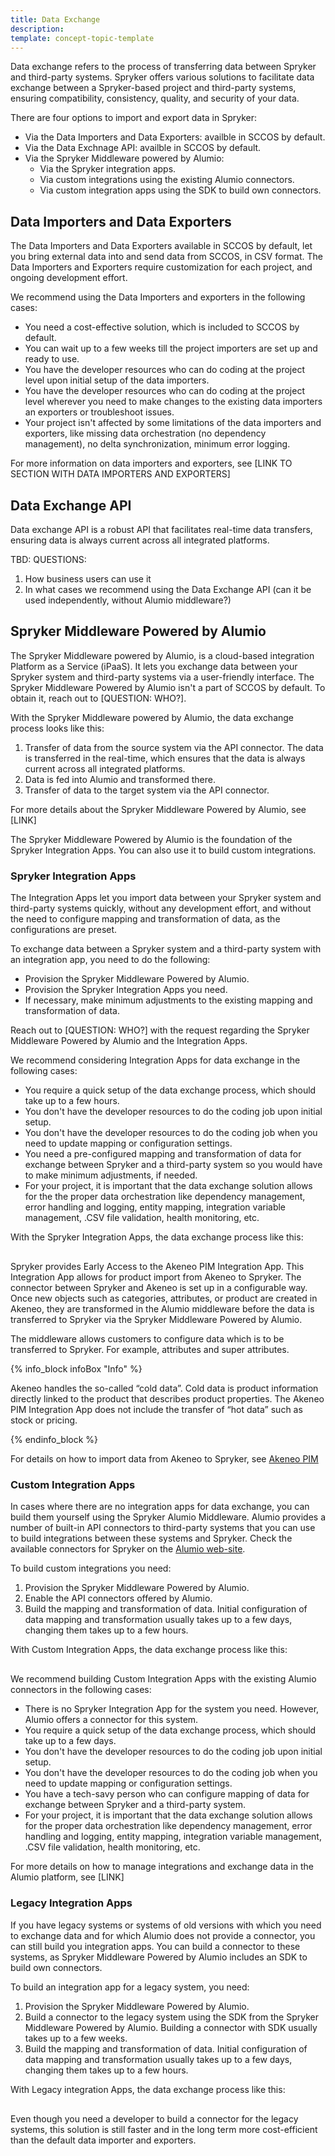 ```yaml
---
title: Data Exchange
description: 
template: concept-topic-template
---
```


Data exchange refers to the process of transferring data between Spryker and third-party systems. Spryker offers various solutions to facilitate data exchange between a Spryker-based project and third-party systems, ensuring compatibility, consistency, quality, and security of your data.

There are four options to import and export data in Spryker: 

- Via the Data Importers and Data Exporters: availble in SCCOS by default.
- Via the Data Exchnage API: availble in SCCOS by default.
- Via the Spryker Middleware powered by Alumio:
    - Via the Spryker integration apps.
    - Via custom integrations using the existing Alumio connectors.
    - Via custom integration apps using the SDK to build own connectors.

## Data Importers and Data Exporters
The Data Importers and Data Exporters available in SCCOS by default, let you bring external data into and send data from SCCOS, in CSV format. The Data Importers and Exporters require customization for each project, and ongoing development effort.

We recommend using the Data Importers and exporters in the following cases:

- You need a cost-effective solution, which is included to SCCOS by default.
- You can wait up to a few weeks till the project importers are set up and ready to use.
- You have the developer resources who can do coding at the project level upon initial setup of the data importers.
- You have the developer resources who can do coding at the project level wherever you need to make changes to the existing data importers an exporters or troubleshoot issues.
- Your project isn't affected by some limitations of the data importers and exporters, like missing data orchestration (no dependency management), no delta synchronization, minimum error logging.

For more information on data importers and exporters, see [LINK TO SECTION WITH DATA IMPORTERS AND EXPORTERS]
## Data Exchange API

Data exchange API is a robust API that facilitates real-time data transfers, ensuring data is always current across all integrated platforms.

TBD:
QUESTIONS:

1. How business users can use it
2. In what cases we recommend using the Data Exchange API (can it be used independently, without Alumio middleware?)

## Spryker Middleware Powered by Alumio

The Spryker Middleware powered by Alumio, is a cloud-based integration Platform as a Service (iPaaS). It lets you exchange data between your Spryker system and third-party systems via a user-friendly interface.
The Spryker Middleware Powered by Alumio isn't a part of SCCOS by default. To obtain it, reach out to [QUESTION: WHO?].
 
With the Spryker Middleware powered by Alumio, the data exchange process looks like this:

1. Transfer of data from the source system via the API connector. The data is transferred in the real-time, which ensures that the data is always current across all integrated platforms.
2. Data is fed into Alumio and transformed there.
3. Transfer of data to the target system via the API connector.

For more details about the Spryker Middleware Powered by Alumio, see [LINK]

The Spryker Middleware Powered by Alumio is the foundation of the Spryker Integration Apps. You can also use it to build custom integrations.

### Spryker Integration Apps

The Integration Apps let you import data between your Spryker system and third-party systems quickly, without any development effort, and without the need to configure mapping and transformation of data, as the configurations are preset.

To exchange data between a Spryker system and a third-party system with an integration app, you need to do the following:

- Provision the Spryker Middleware Powered by Alumio.
- Provision the Spryker Integration Apps you need.
- If necessary, make minimum adjustments to the existing mapping and transformation of data.

 Reach out to [QUESTION: WHO?] with the request regarding the Spryker Middleware Powered by Alumio and the Integration Apps.

We recommend considering Integration Apps for data exchange in the following cases:

- You require a quick setup of the data exchange process, which should take up to a few hours.
- You don't have the developer resources to do the coding job upon initial setup.
- You don't have the developer resources to do the coding job when you need to update mapping or configuration settings.
- You need a pre-configured mapping and transformation of data for exchange between Spryker and a third-party system so you would have to make minimum adjustments, if needed.
- For your project, it is important that the data exchange solution allows for the the proper data orchestration like dependency management, error handling and logging, entity mapping, integration variable management, .CSV file validation, health monitoring, etc.

With the Spryker Integration Apps, the data exchange process like this:

<!-- Here is a draw.io diagram created from image here: https://docs.google.com/presentation/d/1RrnuZrbWbDQ_H8K0A5s06uW-oACf74t1TZMjrFzc_eQ/edit#slide=id.g22d9016de29_0_86-->

<div class="mxgraph" style="max-width:100%;border:1px solid transparent;" data-mxgraph="{&quot;highlight&quot;:&quot;#0000ff&quot;,&quot;nav&quot;:true,&quot;resize&quot;:true,&quot;toolbar&quot;:&quot;zoom layers tags lightbox&quot;,&quot;edit&quot;:&quot;_blank&quot;,&quot;xml&quot;:&quot;&lt;mxfile host=\&quot;app.diagrams.net\&quot; modified=\&quot;2023-09-15T10:48:20.145Z\&quot; agent=\&quot;Mozilla/5.0 (Windows NT 10.0; Win64; x64; rv:109.0) Gecko/20100101 Firefox/117.0\&quot; etag=\&quot;vccAdnJTitFcpkWpDDUS\&quot; version=\&quot;21.7.5\&quot;&gt;\n  &lt;diagram name=\&quot;Page-1\&quot; id=\&quot;qpjZvBENKJwdBAig7GPo\&quot;&gt;\n    &lt;mxGraphModel dx=\&quot;1050\&quot; dy=\&quot;558\&quot; grid=\&quot;1\&quot; gridSize=\&quot;10\&quot; guides=\&quot;1\&quot; tooltips=\&quot;1\&quot; connect=\&quot;1\&quot; arrows=\&quot;1\&quot; fold=\&quot;1\&quot; page=\&quot;1\&quot; pageScale=\&quot;1\&quot; pageWidth=\&quot;850\&quot; pageHeight=\&quot;1100\&quot; math=\&quot;0\&quot; shadow=\&quot;0\&quot;&gt;\n      &lt;root&gt;\n        &lt;mxCell id=\&quot;0\&quot; /&gt;\n        &lt;mxCell id=\&quot;1\&quot; parent=\&quot;0\&quot; /&gt;\n        &lt;mxCell id=\&quot;0fdFtbv5UAPoxwbvzn1O-1\&quot; value=\&quot;&amp;lt;font style=&amp;quot;font-size: 14px;&amp;quot;&amp;gt;&amp;lt;b&amp;gt;Spryker&amp;lt;/b&amp;gt;&amp;lt;/font&amp;gt;\&quot; style=\&quot;whiteSpace=wrap;html=1;aspect=fixed;\&quot; vertex=\&quot;1\&quot; parent=\&quot;1\&quot;&gt;\n          &lt;mxGeometry x=\&quot;10\&quot; y=\&quot;120\&quot; width=\&quot;140\&quot; height=\&quot;140\&quot; as=\&quot;geometry\&quot; /&gt;\n        &lt;/mxCell&gt;\n        &lt;mxCell id=\&quot;0fdFtbv5UAPoxwbvzn1O-3\&quot; value=\&quot;&amp;lt;div align=&amp;quot;left&amp;quot;&amp;gt;&amp;lt;br&amp;gt;&amp;lt;/div&amp;gt;\&quot; style=\&quot;rounded=0;whiteSpace=wrap;html=1;\&quot; vertex=\&quot;1\&quot; parent=\&quot;1\&quot;&gt;\n          &lt;mxGeometry x=\&quot;170\&quot; y=\&quot;120\&quot; width=\&quot;460\&quot; height=\&quot;140\&quot; as=\&quot;geometry\&quot; /&gt;\n        &lt;/mxCell&gt;\n        &lt;mxCell id=\&quot;0fdFtbv5UAPoxwbvzn1O-4\&quot; value=\&quot;&amp;lt;font style=&amp;quot;font-size: 14px;&amp;quot;&amp;gt;&amp;lt;b&amp;gt;Third-party system&amp;lt;/b&amp;gt;&amp;lt;/font&amp;gt;\&quot; style=\&quot;whiteSpace=wrap;html=1;aspect=fixed;\&quot; vertex=\&quot;1\&quot; parent=\&quot;1\&quot;&gt;\n          &lt;mxGeometry x=\&quot;650\&quot; y=\&quot;120\&quot; width=\&quot;140\&quot; height=\&quot;140\&quot; as=\&quot;geometry\&quot; /&gt;\n        &lt;/mxCell&gt;\n        &lt;mxCell id=\&quot;0fdFtbv5UAPoxwbvzn1O-7\&quot; value=\&quot;&amp;lt;b&amp;gt;&amp;lt;font style=&amp;quot;font-size: 14px;&amp;quot; color=&amp;quot;#ffffff&amp;quot;&amp;gt;API connector&amp;lt;/font&amp;gt;&amp;lt;/b&amp;gt;\&quot; style=\&quot;rounded=0;whiteSpace=wrap;html=1;fillColor=#1ebea0;strokeColor=#1ebea0;\&quot; vertex=\&quot;1\&quot; parent=\&quot;1\&quot;&gt;\n          &lt;mxGeometry x=\&quot;180\&quot; y=\&quot;170\&quot; width=\&quot;120\&quot; height=\&quot;60\&quot; as=\&quot;geometry\&quot; /&gt;\n        &lt;/mxCell&gt;\n        &lt;mxCell id=\&quot;0fdFtbv5UAPoxwbvzn1O-8\&quot; value=\&quot;&amp;lt;font color=&amp;quot;#ffffff&amp;quot; style=&amp;quot;font-size: 14px;&amp;quot;&amp;gt;&amp;lt;b&amp;gt;Mapping and transformation&amp;lt;/b&amp;gt;&amp;lt;/font&amp;gt;\&quot; style=\&quot;rounded=0;whiteSpace=wrap;html=1;fillColor=#1EBEA0;strokeColor=#1EBEA0;\&quot; vertex=\&quot;1\&quot; parent=\&quot;1\&quot;&gt;\n          &lt;mxGeometry x=\&quot;310\&quot; y=\&quot;170\&quot; width=\&quot;180\&quot; height=\&quot;60\&quot; as=\&quot;geometry\&quot; /&gt;\n        &lt;/mxCell&gt;\n        &lt;mxCell id=\&quot;0fdFtbv5UAPoxwbvzn1O-11\&quot; value=\&quot;&amp;lt;font style=&amp;quot;font-size: 14px;&amp;quot; color=&amp;quot;#ffffff&amp;quot;&amp;gt;&amp;lt;b&amp;gt;API connector&amp;lt;/b&amp;gt;&amp;lt;/font&amp;gt;\&quot; style=\&quot;rounded=0;whiteSpace=wrap;html=1;fillColor=#1ebea0;strokeColor=#1ebea0;\&quot; vertex=\&quot;1\&quot; parent=\&quot;1\&quot;&gt;\n          &lt;mxGeometry x=\&quot;500\&quot; y=\&quot;170\&quot; width=\&quot;120\&quot; height=\&quot;60\&quot; as=\&quot;geometry\&quot; /&gt;\n        &lt;/mxCell&gt;\n        &lt;mxCell id=\&quot;0fdFtbv5UAPoxwbvzn1O-12\&quot; value=\&quot;&amp;lt;font style=&amp;quot;font-size: 14px;&amp;quot;&amp;gt;&amp;lt;b&amp;gt;Alumio middleware&amp;lt;/b&amp;gt;&amp;lt;/font&amp;gt;\&quot; style=\&quot;text;html=1;align=center;verticalAlign=middle;resizable=0;points=[];autosize=1;strokeColor=none;fillColor=none;\&quot; vertex=\&quot;1\&quot; parent=\&quot;1\&quot;&gt;\n          &lt;mxGeometry x=\&quot;325\&quot; y=\&quot;130\&quot; width=\&quot;150\&quot; height=\&quot;30\&quot; as=\&quot;geometry\&quot; /&gt;\n        &lt;/mxCell&gt;\n        &lt;mxCell id=\&quot;0fdFtbv5UAPoxwbvzn1O-13\&quot; value=\&quot;&amp;lt;font style=&amp;quot;font-size: 14px;&amp;quot; color=&amp;quot;#ffffff&amp;quot;&amp;gt;&amp;lt;b&amp;gt;Available by default&amp;lt;br&amp;gt;&amp;lt;/b&amp;gt;&amp;lt;/font&amp;gt;\&quot; style=\&quot;rounded=0;whiteSpace=wrap;html=1;fillColor=#1ebea0;strokeColor=#1ebea0;\&quot; vertex=\&quot;1\&quot; parent=\&quot;1\&quot;&gt;\n          &lt;mxGeometry x=\&quot;325\&quot; y=\&quot;320\&quot; width=\&quot;130\&quot; height=\&quot;60\&quot; as=\&quot;geometry\&quot; /&gt;\n        &lt;/mxCell&gt;\n      &lt;/root&gt;\n    &lt;/mxGraphModel&gt;\n  &lt;/diagram&gt;\n&lt;/mxfile&gt;\n&quot;}"></div>
<script type="text/javascript" src="https://viewer.diagrams.net/js/viewer-static.min.js"></script>

Spryker provides Early Access to the Akeneo PIM Integration App. This Integration App allows for product import from Akeneo to Spryker. The connector between Spryker and Akeneo is set up in a configurable way. Once new objects such as categories, attributes, or product are created in Akeneo, they are transformed in the Alumio middleware before the data is transferred to Spryker via the Spryker Middleware Powered by Alumio. 

The middleware allows customers to configure data which is to be transferred to Spryker. For example, attributes and super attributes. 

{% info_block infoBox "Info" %}

Akeneo handles the so-called “cold data”. Cold data is product information directly linked to the product that describes product properties. The Akeneo PIM Integration App does not include the transfer of “hot data” such as stock or pricing. 

{% endinfo_block %}

For details on how to import data from Akeneo to Spryker, see [Akeneo PIM](LINK)

### Custom Integration Apps

In cases where there are no integration apps for data exchange, you can build them yourself using the Spryker Alumio Middleware. Alumio provides a number of built-in API connectors to third-party systems that you can use to build integrations between these systems and Spryker. Check the available connectors for Spryker on the [Alumio web-site](https://www.alumio.com/platforms/spryker). 

To build custom integrations you need:

1. Provision the Spryker Middleware Powered by Alumio.
2. Enable the API connectors offered by Alumio.
3. Build the mapping and transformation of data. Initial configuration of data mapping and transformation usually takes up to a few days, changing them takes up to a few hours.

With Custom Integration Apps, the data exchange process like this:

<!-- Here is a draw.io diagram created from image here: https://docs.google.com/presentation/d/1RrnuZrbWbDQ_H8K0A5s06uW-oACf74t1TZMjrFzc_eQ/edit#slide=id.g22d9016de29_0_124-->

<div class="mxgraph" style="max-width:100%;border:1px solid transparent;" data-mxgraph="{&quot;highlight&quot;:&quot;#0000ff&quot;,&quot;nav&quot;:true,&quot;resize&quot;:true,&quot;toolbar&quot;:&quot;zoom layers tags lightbox&quot;,&quot;edit&quot;:&quot;_blank&quot;,&quot;xml&quot;:&quot;&lt;mxfile host=\&quot;app.diagrams.net\&quot; modified=\&quot;2023-09-15T12:14:31.926Z\&quot; agent=\&quot;Mozilla/5.0 (Windows NT 10.0; Win64; x64; rv:109.0) Gecko/20100101 Firefox/117.0\&quot; etag=\&quot;15WX3vxtew5KXKrEpewD\&quot; version=\&quot;21.7.5\&quot;&gt;\n  &lt;diagram name=\&quot;Page-1\&quot; id=\&quot;qpjZvBENKJwdBAig7GPo\&quot;&gt;\n    &lt;mxGraphModel dx=\&quot;1050\&quot; dy=\&quot;558\&quot; grid=\&quot;1\&quot; gridSize=\&quot;10\&quot; guides=\&quot;1\&quot; tooltips=\&quot;1\&quot; connect=\&quot;1\&quot; arrows=\&quot;1\&quot; fold=\&quot;1\&quot; page=\&quot;1\&quot; pageScale=\&quot;1\&quot; pageWidth=\&quot;850\&quot; pageHeight=\&quot;1100\&quot; math=\&quot;0\&quot; shadow=\&quot;0\&quot;&gt;\n      &lt;root&gt;\n        &lt;mxCell id=\&quot;0\&quot; /&gt;\n        &lt;mxCell id=\&quot;1\&quot; parent=\&quot;0\&quot; /&gt;\n        &lt;mxCell id=\&quot;0fdFtbv5UAPoxwbvzn1O-1\&quot; value=\&quot;&amp;lt;font style=&amp;quot;font-size: 14px;&amp;quot;&amp;gt;&amp;lt;b&amp;gt;Spryker or third-party system&amp;lt;br&amp;gt;&amp;lt;/b&amp;gt;&amp;lt;/font&amp;gt;\&quot; style=\&quot;whiteSpace=wrap;html=1;aspect=fixed;\&quot; parent=\&quot;1\&quot; vertex=\&quot;1\&quot;&gt;\n          &lt;mxGeometry x=\&quot;10\&quot; y=\&quot;120\&quot; width=\&quot;140\&quot; height=\&quot;140\&quot; as=\&quot;geometry\&quot; /&gt;\n        &lt;/mxCell&gt;\n        &lt;mxCell id=\&quot;0fdFtbv5UAPoxwbvzn1O-3\&quot; value=\&quot;&amp;lt;div align=&amp;quot;left&amp;quot;&amp;gt;&amp;lt;br&amp;gt;&amp;lt;/div&amp;gt;\&quot; style=\&quot;rounded=0;whiteSpace=wrap;html=1;\&quot; parent=\&quot;1\&quot; vertex=\&quot;1\&quot;&gt;\n          &lt;mxGeometry x=\&quot;170\&quot; y=\&quot;120\&quot; width=\&quot;460\&quot; height=\&quot;140\&quot; as=\&quot;geometry\&quot; /&gt;\n        &lt;/mxCell&gt;\n        &lt;mxCell id=\&quot;0fdFtbv5UAPoxwbvzn1O-4\&quot; value=\&quot;&amp;lt;font style=&amp;quot;font-size: 14px;&amp;quot;&amp;gt;&amp;lt;b&amp;gt;Third-party system&amp;lt;/b&amp;gt;&amp;lt;/font&amp;gt;\&quot; style=\&quot;whiteSpace=wrap;html=1;aspect=fixed;\&quot; parent=\&quot;1\&quot; vertex=\&quot;1\&quot;&gt;\n          &lt;mxGeometry x=\&quot;650\&quot; y=\&quot;120\&quot; width=\&quot;140\&quot; height=\&quot;140\&quot; as=\&quot;geometry\&quot; /&gt;\n        &lt;/mxCell&gt;\n        &lt;mxCell id=\&quot;0fdFtbv5UAPoxwbvzn1O-7\&quot; value=\&quot;&amp;lt;b&amp;gt;&amp;lt;font style=&amp;quot;font-size: 14px;&amp;quot; color=&amp;quot;#ffffff&amp;quot;&amp;gt;API connector&amp;lt;/font&amp;gt;&amp;lt;/b&amp;gt;\&quot; style=\&quot;rounded=0;whiteSpace=wrap;html=1;fillColor=#1ebea0;strokeColor=#1ebea0;\&quot; parent=\&quot;1\&quot; vertex=\&quot;1\&quot;&gt;\n          &lt;mxGeometry x=\&quot;180\&quot; y=\&quot;170\&quot; width=\&quot;120\&quot; height=\&quot;60\&quot; as=\&quot;geometry\&quot; /&gt;\n        &lt;/mxCell&gt;\n        &lt;mxCell id=\&quot;0fdFtbv5UAPoxwbvzn1O-8\&quot; value=\&quot;&amp;lt;font style=&amp;quot;font-size: 14px;&amp;quot;&amp;gt;&amp;lt;b&amp;gt;Mapping and transformation&amp;lt;/b&amp;gt;&amp;lt;/font&amp;gt;\&quot; style=\&quot;rounded=0;whiteSpace=wrap;html=1;fillColor=#FFFFFF;strokeColor=#1EBEA0;\&quot; parent=\&quot;1\&quot; vertex=\&quot;1\&quot;&gt;\n          &lt;mxGeometry x=\&quot;310\&quot; y=\&quot;170\&quot; width=\&quot;180\&quot; height=\&quot;60\&quot; as=\&quot;geometry\&quot; /&gt;\n        &lt;/mxCell&gt;\n        &lt;mxCell id=\&quot;0fdFtbv5UAPoxwbvzn1O-11\&quot; value=\&quot;&amp;lt;font style=&amp;quot;font-size: 14px;&amp;quot; color=&amp;quot;#ffffff&amp;quot;&amp;gt;&amp;lt;b&amp;gt;API connector&amp;lt;/b&amp;gt;&amp;lt;/font&amp;gt;\&quot; style=\&quot;rounded=0;whiteSpace=wrap;html=1;fillColor=#1ebea0;strokeColor=#1ebea0;\&quot; parent=\&quot;1\&quot; vertex=\&quot;1\&quot;&gt;\n          &lt;mxGeometry x=\&quot;500\&quot; y=\&quot;170\&quot; width=\&quot;120\&quot; height=\&quot;60\&quot; as=\&quot;geometry\&quot; /&gt;\n        &lt;/mxCell&gt;\n        &lt;mxCell id=\&quot;0fdFtbv5UAPoxwbvzn1O-12\&quot; value=\&quot;&amp;lt;font style=&amp;quot;font-size: 14px;&amp;quot;&amp;gt;&amp;lt;b&amp;gt;Alumio middleware&amp;lt;/b&amp;gt;&amp;lt;/font&amp;gt;\&quot; style=\&quot;text;html=1;align=center;verticalAlign=middle;resizable=0;points=[];autosize=1;strokeColor=none;fillColor=none;\&quot; parent=\&quot;1\&quot; vertex=\&quot;1\&quot;&gt;\n          &lt;mxGeometry x=\&quot;325\&quot; y=\&quot;130\&quot; width=\&quot;150\&quot; height=\&quot;30\&quot; as=\&quot;geometry\&quot; /&gt;\n        &lt;/mxCell&gt;\n        &lt;mxCell id=\&quot;0fdFtbv5UAPoxwbvzn1O-13\&quot; value=\&quot;&amp;lt;font style=&amp;quot;font-size: 14px;&amp;quot; color=&amp;quot;#ffffff&amp;quot;&amp;gt;&amp;lt;b&amp;gt;Available by default&amp;lt;br&amp;gt;&amp;lt;/b&amp;gt;&amp;lt;/font&amp;gt;\&quot; style=\&quot;rounded=0;whiteSpace=wrap;html=1;fillColor=#1ebea0;strokeColor=#1ebea0;\&quot; parent=\&quot;1\&quot; vertex=\&quot;1\&quot;&gt;\n          &lt;mxGeometry x=\&quot;325\&quot; y=\&quot;320\&quot; width=\&quot;130\&quot; height=\&quot;60\&quot; as=\&quot;geometry\&quot; /&gt;\n        &lt;/mxCell&gt;\n      &lt;/root&gt;\n    &lt;/mxGraphModel&gt;\n  &lt;/diagram&gt;\n&lt;/mxfile&gt;\n&quot;}"></div>
<script type="text/javascript" src="https://viewer.diagrams.net/js/viewer-static.min.js"></script>


We recommend building Custom Integration Apps with the existing Alumio connectors in the following cases:
- There is no Spryker Integration App for the system you need. However, Alumio offers a connector for this system.
- You require a quick setup of the data exchange process, which should take up to a few days.
- You don't have the developer resources to do the coding job upon initial setup.
- You don't have the developer resources to do the coding job when you need to update mapping or configuration settings.
- You have a tech-savy person who can configure mapping of data for exchange between Spryker and a third-party system.
- For your project, it is important that the data exchange solution allows for the proper data orchestration like dependency management, error handling and logging, entity mapping, integration variable management, .CSV file validation, health monitoring, etc.

For more details on how to manage integrations and exchange data in the Alumio platform, see [LINK]

### Legacy Integration Apps

If you have legacy systems or systems of old versions with which you need to exchange data and for which Alumio does not provide a connector, you can still build you integration apps. You can build a connector to these systems, as Spryker Middleware Powered by Alumio includes an SDK to build own connectors.

To build an integration app for a legacy system, you need:

1. Provision the Spryker Middleware Powered by Alumio.
2. Build a connector to the legacy system using the SDK from the Spryker Middleware Powered by Alumio. Building a connector with SDK usually takes up to a few weeks.
3. Build the mapping and transformation of data. Initial configuration of data mapping and transformation usually takes up to a few days, changing them takes up to a few hours.

With Legacy integration Apps, the data exchange process like this:

<!-- Here is a draw.io diagram created from image here: https://docs.google.com/presentation/d/1RrnuZrbWbDQ_H8K0A5s06uW-oACf74t1TZMjrFzc_eQ/edit#slide=id.g22d9016de29_0_140-->

<div class="mxgraph" style="max-width:100%;border:1px solid transparent;" data-mxgraph="{&quot;highlight&quot;:&quot;#0000ff&quot;,&quot;nav&quot;:true,&quot;resize&quot;:true,&quot;toolbar&quot;:&quot;zoom layers tags lightbox&quot;,&quot;edit&quot;:&quot;_blank&quot;,&quot;xml&quot;:&quot;&lt;mxfile host=\&quot;app.diagrams.net\&quot; modified=\&quot;2023-09-15T12:16:06.824Z\&quot; agent=\&quot;Mozilla/5.0 (Windows NT 10.0; Win64; x64; rv:109.0) Gecko/20100101 Firefox/117.0\&quot; etag=\&quot;E12CFu3MBn2MwiOheu46\&quot; version=\&quot;21.7.5\&quot;&gt;\n  &lt;diagram name=\&quot;Page-1\&quot; id=\&quot;qpjZvBENKJwdBAig7GPo\&quot;&gt;\n    &lt;mxGraphModel dx=\&quot;1050\&quot; dy=\&quot;558\&quot; grid=\&quot;1\&quot; gridSize=\&quot;10\&quot; guides=\&quot;1\&quot; tooltips=\&quot;1\&quot; connect=\&quot;1\&quot; arrows=\&quot;1\&quot; fold=\&quot;1\&quot; page=\&quot;1\&quot; pageScale=\&quot;1\&quot; pageWidth=\&quot;850\&quot; pageHeight=\&quot;1100\&quot; math=\&quot;0\&quot; shadow=\&quot;0\&quot;&gt;\n      &lt;root&gt;\n        &lt;mxCell id=\&quot;0\&quot; /&gt;\n        &lt;mxCell id=\&quot;1\&quot; parent=\&quot;0\&quot; /&gt;\n        &lt;mxCell id=\&quot;0fdFtbv5UAPoxwbvzn1O-1\&quot; value=\&quot;&amp;lt;font style=&amp;quot;font-size: 14px;&amp;quot;&amp;gt;&amp;lt;b&amp;gt;Spryker or third-party system&amp;lt;br&amp;gt;&amp;lt;/b&amp;gt;&amp;lt;/font&amp;gt;\&quot; style=\&quot;whiteSpace=wrap;html=1;aspect=fixed;\&quot; parent=\&quot;1\&quot; vertex=\&quot;1\&quot;&gt;\n          &lt;mxGeometry x=\&quot;10\&quot; y=\&quot;120\&quot; width=\&quot;140\&quot; height=\&quot;140\&quot; as=\&quot;geometry\&quot; /&gt;\n        &lt;/mxCell&gt;\n        &lt;mxCell id=\&quot;0fdFtbv5UAPoxwbvzn1O-3\&quot; value=\&quot;&amp;lt;div align=&amp;quot;left&amp;quot;&amp;gt;&amp;lt;br&amp;gt;&amp;lt;/div&amp;gt;\&quot; style=\&quot;rounded=0;whiteSpace=wrap;html=1;\&quot; parent=\&quot;1\&quot; vertex=\&quot;1\&quot;&gt;\n          &lt;mxGeometry x=\&quot;170\&quot; y=\&quot;120\&quot; width=\&quot;460\&quot; height=\&quot;140\&quot; as=\&quot;geometry\&quot; /&gt;\n        &lt;/mxCell&gt;\n        &lt;mxCell id=\&quot;0fdFtbv5UAPoxwbvzn1O-4\&quot; value=\&quot;&amp;lt;font style=&amp;quot;font-size: 14px;&amp;quot;&amp;gt;&amp;lt;b&amp;gt;Legacy system&amp;lt;/b&amp;gt;&amp;lt;/font&amp;gt;\&quot; style=\&quot;whiteSpace=wrap;html=1;aspect=fixed;\&quot; parent=\&quot;1\&quot; vertex=\&quot;1\&quot;&gt;\n          &lt;mxGeometry x=\&quot;650\&quot; y=\&quot;120\&quot; width=\&quot;140\&quot; height=\&quot;140\&quot; as=\&quot;geometry\&quot; /&gt;\n        &lt;/mxCell&gt;\n        &lt;mxCell id=\&quot;0fdFtbv5UAPoxwbvzn1O-7\&quot; value=\&quot;&amp;lt;b&amp;gt;&amp;lt;font style=&amp;quot;font-size: 14px;&amp;quot; color=&amp;quot;#ffffff&amp;quot;&amp;gt;API connector&amp;lt;/font&amp;gt;&amp;lt;/b&amp;gt;\&quot; style=\&quot;rounded=0;whiteSpace=wrap;html=1;fillColor=#1ebea0;strokeColor=#1ebea0;\&quot; parent=\&quot;1\&quot; vertex=\&quot;1\&quot;&gt;\n          &lt;mxGeometry x=\&quot;180\&quot; y=\&quot;170\&quot; width=\&quot;120\&quot; height=\&quot;60\&quot; as=\&quot;geometry\&quot; /&gt;\n        &lt;/mxCell&gt;\n        &lt;mxCell id=\&quot;0fdFtbv5UAPoxwbvzn1O-8\&quot; value=\&quot;&amp;lt;font style=&amp;quot;font-size: 14px;&amp;quot;&amp;gt;&amp;lt;b&amp;gt;Mapping and transformation&amp;lt;/b&amp;gt;&amp;lt;/font&amp;gt;\&quot; style=\&quot;rounded=0;whiteSpace=wrap;html=1;fillColor=#FFFFFF;strokeColor=#1EBEA0;\&quot; parent=\&quot;1\&quot; vertex=\&quot;1\&quot;&gt;\n          &lt;mxGeometry x=\&quot;310\&quot; y=\&quot;170\&quot; width=\&quot;180\&quot; height=\&quot;60\&quot; as=\&quot;geometry\&quot; /&gt;\n        &lt;/mxCell&gt;\n        &lt;mxCell id=\&quot;0fdFtbv5UAPoxwbvzn1O-11\&quot; value=\&quot;&amp;lt;font style=&amp;quot;font-size: 14px;&amp;quot;&amp;gt;&amp;lt;b&amp;gt;API connector&amp;lt;/b&amp;gt;&amp;lt;/font&amp;gt;\&quot; style=\&quot;rounded=0;whiteSpace=wrap;html=1;fillColor=#FFFFFF;strokeColor=#1ebea0;\&quot; parent=\&quot;1\&quot; vertex=\&quot;1\&quot;&gt;\n          &lt;mxGeometry x=\&quot;500\&quot; y=\&quot;170\&quot; width=\&quot;120\&quot; height=\&quot;60\&quot; as=\&quot;geometry\&quot; /&gt;\n        &lt;/mxCell&gt;\n        &lt;mxCell id=\&quot;0fdFtbv5UAPoxwbvzn1O-12\&quot; value=\&quot;&amp;lt;font style=&amp;quot;font-size: 14px;&amp;quot;&amp;gt;&amp;lt;b&amp;gt;Alumio middleware&amp;lt;/b&amp;gt;&amp;lt;/font&amp;gt;\&quot; style=\&quot;text;html=1;align=center;verticalAlign=middle;resizable=0;points=[];autosize=1;strokeColor=none;fillColor=none;\&quot; parent=\&quot;1\&quot; vertex=\&quot;1\&quot;&gt;\n          &lt;mxGeometry x=\&quot;325\&quot; y=\&quot;130\&quot; width=\&quot;150\&quot; height=\&quot;30\&quot; as=\&quot;geometry\&quot; /&gt;\n        &lt;/mxCell&gt;\n        &lt;mxCell id=\&quot;0fdFtbv5UAPoxwbvzn1O-13\&quot; value=\&quot;&amp;lt;font style=&amp;quot;font-size: 14px;&amp;quot; color=&amp;quot;#ffffff&amp;quot;&amp;gt;&amp;lt;b&amp;gt;Available by default&amp;lt;br&amp;gt;&amp;lt;/b&amp;gt;&amp;lt;/font&amp;gt;\&quot; style=\&quot;rounded=0;whiteSpace=wrap;html=1;fillColor=#1ebea0;strokeColor=#1ebea0;\&quot; parent=\&quot;1\&quot; vertex=\&quot;1\&quot;&gt;\n          &lt;mxGeometry x=\&quot;325\&quot; y=\&quot;320\&quot; width=\&quot;130\&quot; height=\&quot;60\&quot; as=\&quot;geometry\&quot; /&gt;\n        &lt;/mxCell&gt;\n      &lt;/root&gt;\n    &lt;/mxGraphModel&gt;\n  &lt;/diagram&gt;\n&lt;/mxfile&gt;\n&quot;}"></div>
<script type="text/javascript" src="https://viewer.diagrams.net/js/viewer-static.min.js"></script>

Even though you need a developer to build a connector for the legacy systems, this solution is still faster and in the long term more cost-efficient than the default data importer and exporters.